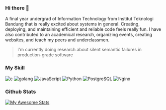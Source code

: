 ### Hi there 👋

<!--
**dParikesit/dParikesit** is a ✨ _special_ ✨ repository because its `README.md` (this file) appears on your GitHub profile.

Here are some ideas to get you started:

- 🔭 I’m currently researching about silent semantic failures
- 😮 Fun Fact: I lost 20kg in 6 months
- [![Linkedin](https://i.stack.imgur.com/gVE0j.png) /dimas-parikesit](https://www.linkedin.com/in/dimas-parikesit)
&nbsp;
-->
A final year undergrad of Information Technology from Institut Teknologi Bandung that is really excited about systems in general. Creating, deploying, and maintaining efficient and reliable code feels really fun. I have also contributed to an academical research, organizing events, creating websites, and teach my peers and underclassmen.

> I'm currently doing research about silent semantic failures in production-grade software

### My Skill
<p>
  <img alt="c" src="https://img.shields.io/badge/c-A8B9CC?style=for-the-badge&logo=c&logoColor=black" />
  <img alt="golang" src="https://img.shields.io/badge/Go-00ADD8?style=for-the-badge&logo=go&logoColor=white" />
  <img alt="JavaScript" src="https://img.shields.io/badge/JavaScript-323330?style=for-the-badge&logo=javascript&logoColor=F7DF1E" />
  <img alt="Python" src="https://img.shields.io/badge/Python-FFD43B?style=for-the-badge&logo=python&logoColor=blue" />  
  <img alt="PostgreSQL" src="https://img.shields.io/badge/PostgreSQL-316192?style=for-the-badge&logo=postgresql&logoColor=white" />  
  <img alt="Nginx" src="https://img.shields.io/badge/Nginx-009639?style=for-the-badge&logo=nginx&logoColor=white" />  
</p>

### Github Stats
[![My Awesome Stats](https://awesome-github-stats.azurewebsites.net/user-stats/dParikesit?cardType=level&theme=ocean-dark&preferLogin=false)](https://git.io/awesome-stats-card)

<!-- ### Top Languages
<p><img src="https://github-readme-stats.vercel.app/api/top-langs/?username=dParikesit&amp;layout=compact" alt="Top Languages"></p> -->
